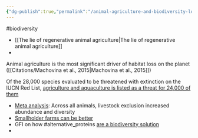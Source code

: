 ```yaml
---
{"dg-publish":true,"permalink":"/animal-agriculture-and-biodiversity-loss/","tags":["#biodiversity","#alternative_proteins"],"created":"2025-10-23T17:42:47.343+01:00","updated":"2025-10-23T18:06:08.710+01:00"}
---
```


#biodiversity 

- [[The lie of regenerative animal agriculture\|The lie of regenerative animal agriculture]]
- 

Animal agriculture is the most significant driver of habitat loss on the planet ([[Citations/Machovina et al., 2015\|Machovina et al., 2015]])

Of the 28,000 species evaluated to be threatened with extinction on the IUCN Red List, [agriculture and aquaculture is listed as a threat for 24,000 of them](https://www.pnas.org/doi/10.1073/pnas.1711842115)

- [Meta analysis](https://onlinelibrary.wiley.com/doi/abs/10.1111/ele.13527): Across all animals, livestock exclusion increased abundance and diversity 
- [Smallholder farms can be better](https://www.nature.com/articles/s41893-021-00699-2)
- GFI on how #alternative_proteins [are a biodiversity solution](https://gfi.org/initiatives/biodiversity/?utm_source=reimagining_protein&utm_medium=email&utm_campaign=biodiversity)
- 